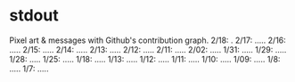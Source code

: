 # stdout
Pixel art &amp; messages with Github's contribution graph.
2/18: .
2/17: .....
2/16: .....
2/15: .....
2/14: .....
2/13: .....
2/12: .....
2/11: .....
2/02: .....
1/31: .....
1/29: .....
1/28: .....
1/25: .....
1/18: .....
1/13: .....
1/12: .....
1/11: .....
1/10: .....
1/09: .....
1/8: .....
1/7: .....


